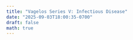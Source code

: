 ```yaml
---
title: "Vagelos Series V: Infectious Disease"
date: "2025-09-03T18:00:35-0700"
draft: false
math: true
---
```

